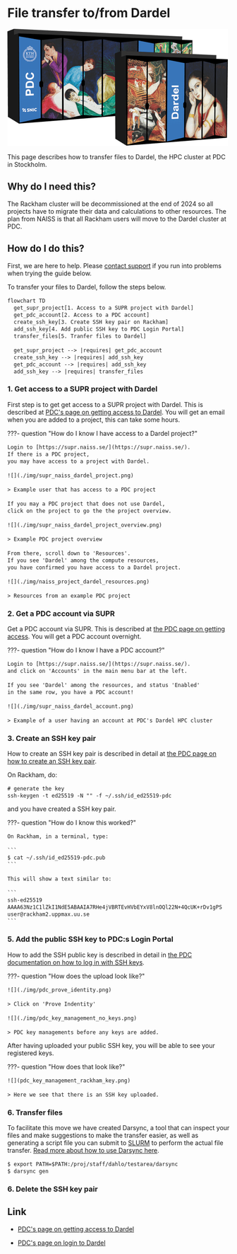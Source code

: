 # File transfer to/from Dardel

![Dardel server racks](./img/dardel_racks.png)

This page describes how to transfer files to Dardel,
the HPC cluster at PDC in Stockholm.

## Why do I need this?

The Rackham cluster will be decommissioned at the end of 2024 
so all projects have to migrate their data and calculations to other resources. 
The plan from NAISS is that all Rackham users will move to 
the Dardel cluster at PDC.

## How do I do this?

First, we are here to help.
Please [contact support](../support.md) if you run into problems
when trying the guide below.

To transfer your files to Dardel, follow the steps below.

```mermaid
flowchart TD
  get_supr_project[1. Access to a SUPR project with Dardel]
  get_pdc_account[2. Access to a PDC account]
  create_ssh_key[3. Create SSH key pair on Rackham]
  add_ssh_key[4. Add public SSH key to PDC Login Portal]
  transfer_files[5. Tranfer files to Dardel]
  
  get_supr_project --> |requires| get_pdc_account
  create_ssh_key --> |requires| add_ssh_key 
  get_pdc_account --> |requires| add_ssh_key
  add_ssh_key --> |requires| transfer_files
```

### 1. Get access to a SUPR project with Dardel

First step is to get get access to a SUPR project with Dardel.
This is described at [PDC's page on getting access to Dardel](https://www.pdc.kth.se/support/documents/getting_access/get_access.html).
You will get an email when you are added to a project,
this can take some hours.

???- question "How do I know I have access to a Dardel project?"

    Login to [https://supr.naiss.se/](https://supr.naiss.se/).
    If there is a PDC project,
    you may have access to a project with Dardel.

    ![](./img/supr_naiss_dardel_project.png)

    > Example user that has access to a PDC project

    If you may a PDC project that does not use Dardel,
    click on the project to go the the project overview.

    ![](./img/supr_naiss_dardel_project_overview.png)

    > Example PDC project overview

    From there, scroll down to 'Resources'.
    If you see 'Dardel' among the compute resources, 
    you have confirmed you have access to a Dardel project.

    ![](./img/naiss_project_dardel_resources.png)

    > Resources from an example PDC project

### 2. Get a PDC account via SUPR

Get a PDC account via SUPR.
This is described at [the PDC page on getting access](https://www.pdc.kth.se/support/documents/getting_access/get_access.html#supr-account).
You will get a PDC account overnight.

???- question "How do I know I have a PDC account?"

    Login to [https://supr.naiss.se/](https://supr.naiss.se/).
    and click on 'Accounts' in the main menu bar at the left.

    If you see 'Dardel' among the resources, and status 'Enabled'
    in the same row, you have a PDC account!

    ![](./img/supr_naiss_dardel_account.png)

    > Example of a user having an account at PDC's Dardel HPC cluster

### 3. Create an SSH key pair

How to create an SSH key pair is described in detail at [the PDC page on how to create an SSH key pair](https://www.pdc.kth.se/support/documents/login/ssh_login.html#how-to-create-ssh-key-pairs).

On Rackham, do:

```
# generate the key
ssh-keygen -t ed25519 -N "" -f ~/.ssh/id_ed25519-pdc
```

and you have created a SSH key pair.

???- question "How do I know this worked?"

    On Rackham, in a terminal, type:

    ```
    $ cat ~/.ssh/id_ed25519-pdc.pub
    ```

    This will show a text similar to:

    ```
    ssh-ed25519 AAAA63Nz1C1lZkI1NdE5ABAAIA7RHe4jVBRTEvHVbEYxV8lnOQl22N+4QcUK+rDv1gPS user@rackham2.uppmax.uu.se
    ```


### 5. Add the public SSH key to PDC:s Login Portal

How to add the SSH public key is described
in detail in [the PDC documentation on how to log in with SSH keys](https://www.pdc.kth.se/support/documents/login/ssh_login.html).

???- question "How does the upload look like?"

    ![](./img/pdc_prove_identity.png)

    > Click on 'Prove Indentity'

    ![](./img/pdc_key_management_no_keys.png)

    > PDC key managements before any keys are added.

After having uploaded your public SSH key, you will be able to see your registered keys.

???- question "How does that look like?"

    ![](pdc_key_management_rackham_key.png)

    > Here we see that there is an SSH key uploaded.

### 6. Transfer files

To facilitate this move we have created Darsync, 
a tool that can inspect your files and make suggestions 
to make the transfer easier, 
as well as generating a script file you can submit to [SLURM](slurm.md) 
to perform the actual file transfer. 
[Read more about how to use Darsync here](../cluster_guides/darsync.md).

```
$ export PATH=$PATH:/proj/staff/dahlo/testarea/darsync
$ darsync gen
```

### 6. Delete the SSH key pair


## Link

 * [PDC's page on getting access to Dardel](https://www.pdc.kth.se/support/documents/getting_access/get_access.html)

 * [PDC's page on login to Dardel](https://www.pdc.kth.se/support/documents/login/dardel.html)



